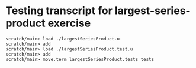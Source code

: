 # Testing transcript for largest-series-product exercise

```ucm
scratch/main> load ./largestSeriesProduct.u
scratch/main> add
scratch/main> load ./largestSeriesProduct.test.u
scratch/main> add
scratch/main> move.term largestSeriesProduct.tests tests
```
